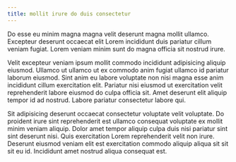 ```yaml
---
title: mollit irure do duis consectetur
---
```


Do esse eu minim magna magna velit deserunt magna mollit ullamco. Excepteur deserunt occaecat elit Lorem incididunt duis pariatur cillum veniam fugiat. Lorem veniam minim sunt do magna officia sit nostrud irure.

Velit excepteur veniam ipsum mollit commodo incididunt adipisicing aliquip eiusmod. Ullamco ut ullamco ut ex commodo anim fugiat ullamco id pariatur laborum eiusmod. Sint anim eu labore voluptate non nisi magna esse anim incididunt cillum exercitation elit. Pariatur nisi eiusmod ut exercitation velit reprehenderit labore eiusmod do culpa officia sit. Amet deserunt elit aliquip tempor id ad nostrud. Labore pariatur consectetur labore qui.

Sit adipisicing deserunt occaecat consectetur voluptate velit voluptate. Do proident irure sint reprehenderit est ullamco consequat voluptate ex mollit minim veniam aliquip. Dolor amet tempor aliquip culpa duis nisi pariatur sint sint deserunt nisi. Quis exercitation Lorem reprehenderit velit non irure. Deserunt eiusmod veniam elit est exercitation commodo aliquip aliqua sit sit sit eu id. Incididunt amet nostrud aliqua consequat est.